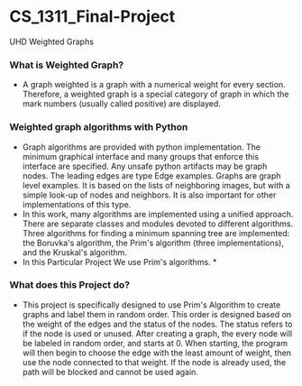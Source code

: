 # CS_1311_Final-Project
 UHD Weighted Graphs

### What is Weighted Graph?
* A graph weighted is a graph with a numerical weight for every section. Therefore, a weighted graph is a special category of graph in which the mark numbers (usually called positive) are displayed.

### Weighted graph algorithms with Python
* Graph algorithms are provided with python implementation. The minimum graphical interface and many groups that enforce this interface are specified. Any unsafe python artifacts may be graph nodes. The leading edges are type Edge examples. Graphs are graph level examples. It is based on the lists of neighboring images, but with a simple look-up of nodes and neighbors. It is also important for other implementations of this type.
* In this work, many algorithms are implemented using a unified approach. There are separate classes and modules devoted to different algorithms. Three algorithms for finding a minimum spanning tree are implemented: the Boruvka's algorithm, the Prim's algorithm (three implementations), and the Kruskal's algorithm. 
* In this Particular Project We use Prim's algorithms. *

### What does this Project do?
* This project is specifically designed to use Prim's Algorithm to create graphs and label them in random order. This order is designed based on the weight of the edges and the status of the nodes. The status refers to if the node is used or unused. After creating a graph, the every node will be labeled in random order, and starts at 0. When starting, the program will then begin to choose the edge with the least amount of weight, then use the node connected to that weight. If the node is already used, the path will be blocked and cannot be used again. 
